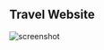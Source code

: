 ## Travel Website

![screenshot]('https://raw.githubusercontent.com/ziddahedem/lc12-travel-website/master/images/screenshot.png')
